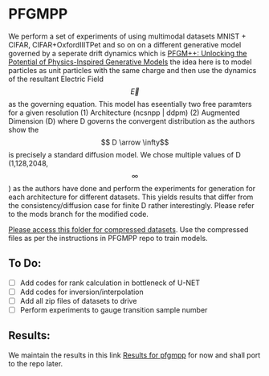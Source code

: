 # PFGMPP

We perform a set of experiments of using multimodal datasets MNIST + CIFAR, CIFAR+OxfordIIITPet and so on on a different generative model governed by a seperate drift dynamics
which is [PFGM++: Unlocking the Potential of Physics-Inspired Generative Models](https://github.com/Newbeeer/pfgmpp/tree/main) the idea here is to model
particles as unit particles with the same charge and then use the dynamics of the resultant Electric Field $$\vec{E}$$ as the governing equation. 
This model has eseentially two free paramters for a given resolution (1) Architecture (ncsnpp | ddpm) (2) Augmented Dimension (D) where D governs the convergent distribution
as the authors show the $$ D \arrow \infty$$ is precisely a standard diffusion model. We chose multiple values of D (1,128,2048,$$\infty$$) as the authors have done
and perform the experiments for generation for each architecture for different datasets. This yields results that differ from the consistency/diffusion case for finite
D rather interestingly. Please refer to the mods branch for the modified code.

[Please access this folder for compressed datasets](https://drive.google.com/drive/folders/1KvJjlbAA3fENuJizVbHPiGakNsQ8ngYl?usp=drive_link). Use the compressed files as per the instructions in PFGMPP repo to train models.

## To Do:

- [ ] Add codes for rank calculation in bottleneck of U-NET
- [ ] Add codes for inversion/interpolation
- [ ] Add all zip files of datasets to drive
- [ ] Perform experiments to gauge transition sample number

## Results:
We maintain the results in this link [Results for pfgmpp](https://docs.google.com/document/d/1JEIkwOn6OsS0MCICi-n6C309u5YczoCI5TPiX18X9Bo/edit#heading=h.836d5ejxumxo) for now and shall port to the repo later.

